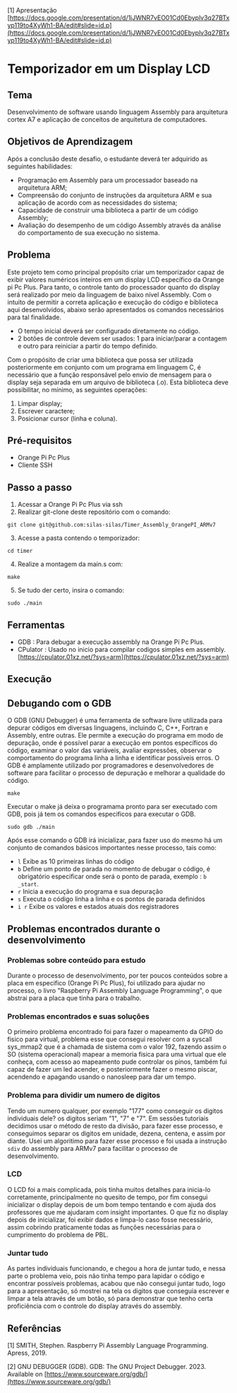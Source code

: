 [1] Apresentação [https://docs.google.com/presentation/d/1jJWNR7vEO01Cd0Ebyplv3q27BTxyp119to4XyWh1-BA/edit#slide=id.p](https://docs.google.com/presentation/d/1jJWNR7vEO01Cd0Ebyplv3q27BTxyp119to4XyWh1-BA/edit#slide=id.p)

# Temporizador em um Display LCD
## Tema

Desenvolvimento de software usando linguagem Assembly para arquitetura cortex A7 e aplicação de conceitos de arquitetura de computadores.

## Objetivos de Aprendizagem

Após a conclusão deste desafio, o estudante deverá ter adquirido as seguintes habilidades:

- Programação em Assembly para um processador baseado na arquitetura ARM;
- Compreensão do conjunto de instruções da arquitetura ARM e sua aplicação de acordo com as necessidades do sistema;
- Capacidade de construir uma biblioteca a partir de um código Assembly;
- Avaliação do desempenho de um código Assembly através da análise do comportamento de sua execução no sistema.

## Problema

Este projeto tem como principal propósito criar um temporizador capaz de exibir valores numéricos inteiros em um display LCD específico da Orange pi Pc Plus. Para tanto, o controle tanto do processador quanto do display será realizado por meio da linguagem de baixo nível Assembly. Com o intuito de permitir a correta aplicação e execução do código e biblioteca aqui desenvolvidos, abaixo serão apresentados os comandos necessários para tal finalidade.

- O tempo inicial deverá ser configurado diretamente no código.
- 2 botões de controle devem ser usados: 1 para iniciar/parar a contagem e outro para reiniciar a partir do tempo definido.

Com o propósito de criar uma biblioteca que possa ser utilizada posteriormente em conjunto com um programa em linguagem C, é necessário que a função responsável pelo envio de mensagem para o display seja separada em um arquivo de biblioteca (.o). Esta biblioteca deve possibilitar, no mínimo, as seguintes operações:

1. Limpar display;
2. Escrever caractere;
3. Posicionar cursor (linha e coluna).


## Pré-requisitos

- Orange Pi Pc Plus
- Cliente SSH

## Passo a passo

1. Acessar a Orange Pi Pc Plus via ssh
2. Realizar git-clone deste repositório com o comando:

```
git clone git@github.com:silas-silas/Timer_Assembly_OrangePI_ARMv7
```

3. Acesse a pasta contendo o temporizador:

```
cd timer
```

4. Realize a montagem da main.s com:

```
make
```

5. Se tudo der certo, insira o comando:

```
sudo ./main
```

## Ferramentas
- GDB : Para debugar a execução assembly na Orange Pi Pc Plus.
- CPulator : Usado no inicio para compilar codigos simples em assembly. [https://cpulator.01xz.net/?sys=arm](https://cpulator.01xz.net/?sys=arm)

## Execução


## Debugando com o GDB

O GDB (GNU Debugger) é uma ferramenta de software livre utilizada para depurar códigos em diversas linguagens, incluindo C, C++, Fortran e Assembly, entre outras. Ele permite a execução do programa em modo de depuração, onde é possível parar a execução em pontos específicos do código, examinar o valor das variáveis, avaliar expressões, observar o comportamento do programa linha a linha e identificar possíveis erros. O GDB é amplamente utilizado por programadores e desenvolvedores de software para facilitar o processo de depuração e melhorar a qualidade do código.

```
make
```

Executar o make já deixa o programama pronto para ser executado com GDB, pois já tem os comandos especificos para executar o GDB.

```
sudo gdb ./main
```

Após esse comando o GDB irá inicializar, para fazer uso do mesmo há um conjunto de comandos básicos importantes nesse processo, tais como:

- `l` Exibe as 10 primeiras linhas do código
- `b` Define um ponto de parada no momento de debugar o código, é obrigatório especificar onde será o ponto de parada, exemplo : `b _start`.
- `r` Inicia a execução do programa e sua depuração
- `s` Executa o código linha a linha e os pontos de parada definidos
- `i r` Exibe os valores e estados atuais dos registradores


## Problemas encontrados durante o desenvolvimento

### Problemas sobre conteúdo para estudo
Durante o processo de desenvolvimento, por ter poucos conteúdos sobre a placa em especifico (Orange Pi Pc Plus), foi utilizado para ajudar no processo, o livro "Raspberry Pi Assembly Language Programming", o que abstrai para a placa que tinha para o trabalho.

### Problemas encontrados e suas soluções
O primeiro problema encontrado foi para fazer o mapeamento da GPIO do fisico para virtual, problema esse que consegui resolver com a syscall sys_mmap2 que é a chamada de sistema com o valor 192, fazendo assim o SO (sistema operacional) mapear a memoria fisica para uma virtual que ele conheça, com acesso ao mapeamento pude controlar os pinos, também fui capaz de fazer um led acender, e posteriormente fazer o mesmo piscar, acendendo e apagando usando o nanosleep para dar um tempo.


### Problema para dividir um numero de digitos
Tendo um numero qualquer, por exemplo "177" como conseguir os digitos individuais dele? os digitos seriam "1", "7" e "7". Em sessões tutoriais decidimos usar o método de resto da divisão, para fazer esse processo, e conseguimos separar os digitos em unidade, dezena, centena, e assim por diante. Usei um algoritimo para fazer esse processo e foi usada a instrução `sdiv` do assembly para ARMv7 para facilitar o processo de desenvolvimento.


### LCD
O LCD foi a mais complicada, pois tinha muitos detalhes para inicia-lo corretamente, principalmente no quesito de tempo, por fim consegui inicializar o display depois de um bom tempo tentando e com ajuda dos professores que me ajudaram com insight importantes. O que fiz no display depois de inicializar, foi exibir dados e limpa-lo caso fosse necessário, assim cobrindo praticamente todas as funções necessárias para o cumprimento do problema de PBL.

### Juntar tudo
As partes individuais funcionando, e chegou a hora de juntar tudo, e nessa parte o problema veio, pois não tinha tempo para lapidar o código e encontrar possíveis problemas, acabou que não consegui juntar tudo, logo para a apresentação, só mostrei na tela os digitos que conseguia escrever e limpar a tela através de um botão, só para demonstrar que tenho certa proficiência com o controle do display através do assembly.




## Referências

[1] SMITH, Stephen. Raspberry Pi Assembly Language Programming. Apress, 2019.

[2] GNU DEBUGGER (GDB). GDB: The GNU Project Debugger. 2023. Available on [https://www.sourceware.org/gdb/](https://www.sourceware.org/gdb/)